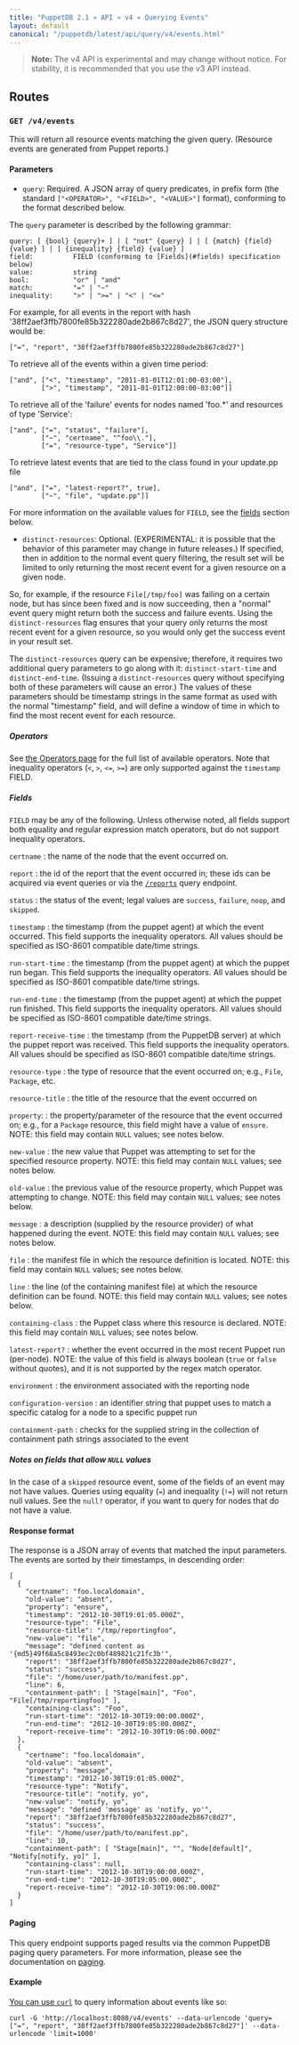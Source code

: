 ```yaml
---
title: "PuppetDB 2.1 » API » v4 » Querying Events"
layout: default
canonical: "/puppetdb/latest/api/query/v4/events.html"
---
```


[curl]: ../curl.html#using-curl-from-localhost-non-sslhttp
[report]: ./reports.html
[operators]: ./operators.html
[paging]: ./paging.html

> **Note:** The v4 API is experimental and may change without notice. For stability, it is recommended that you use the v3 API instead.

## Routes

### `GET /v4/events`

This will return all resource events matching the given query.  (Resource events
are generated from Puppet reports.)

#### Parameters

* `query`: Required. A JSON array of query predicates, in prefix form (the standard
 `["<OPERATOR>", "<FIELD>", "<VALUE>"]` format), conforming to the format described
 below.

The `query` parameter is described by the following grammar:

    query: [ {bool} {query}+ ] | [ "not" {query} ] | [ {match} {field} {value} ] | [ {inequality} {field} {value} ]
    field:          FIELD (conforming to [Fields](#fields) specification below)
    value:          string
    bool:           "or" | "and"
    match:          "=" | "~"
    inequality:     ">" | ">=" | "<" | "<="

For example, for all events in the report with hash
'38ff2aef3ffb7800fe85b322280ade2b867c8d27', the JSON query structure would be:

    ["=", "report", "38ff2aef3ffb7800fe85b322280ade2b867c8d27"]

To retrieve all of the events within a given time period:

    ["and", ["<", "timestamp", "2011-01-01T12:01:00-03:00"],
            [">", "timestamp", "2011-01-01T12:00:00-03:00"]]

To retrieve all of the 'failure' events for nodes named 'foo.*' and resources of
type 'Service':

    ["and", ["=", "status", "failure"],
            ["~", "certname", "^foo\\."],
            ["=", "resource-type", "Service"]]

To retrieve latest events that are tied to the class found in your update.pp file

    ["and", ["=", "latest-report?", true],
            ["~", "file", "update.pp"]]

For more information on the available values for `FIELD`, see the [fields](#fields) section below.

* `distinct-resources`: Optional.  (EXPERIMENTAL: it is possible that the behavior
of this parameter may change in future releases.) If specified, then in addition
to the normal event query filtering, the result set will be limited to only
returning the most recent event for a given resource on a given node.

So, for example, if the resource `File[/tmp/foo]` was failing on a certain node,
but has since been fixed and is now succeeding, then a "normal" event query might
return both the success and failure events.  Using the `distinct-resources` flag
ensures that your query only returns the most recent event for a given resource,
so you would only get the success event in your result set.

The `distinct-resources` query can be expensive; therefore, it requires two
additional query parameters to go along with it:  `distinct-start-time` and
`distinct-end-time`.  (Issuing a `distinct-resources` query without
specifying both of these parameters will cause an error.)  The values of these
parameters should be timestamp strings in the same format as used with the normal
"timestamp" field, and will define a window of time in which to find the most
recent event for each resource.

##### Operators

See [the Operators page][operators] for the full list of available operators.
Note that inequality operators (`<`, `>`, `<=`, `>=`) are only supported against
the `timestamp` FIELD.

##### Fields

`FIELD` may be any of the following.  Unless otherwise noted, all fields support
both equality and regular expression match operators, but do not support inequality
operators.

`certname`
: the name of the node that the event occurred on.

`report`
: the id of the report that the event occurred in; these ids can be acquired
  via event queries or via the [`/reports`][report] query endpoint.

`status`
: the status of the event; legal values are `success`, `failure`, `noop`, and `skipped`.

`timestamp`
: the timestamp (from the puppet agent) at which the event occurred.  This field
  supports the inequality operators.  All values should be specified as ISO-8601
  compatible date/time strings.

`run-start-time`
: the timestamp (from the puppet agent) at which the puppet run began.  This field
  supports the inequality operators.  All values should be specified as ISO-8601
  compatible date/time strings.

`run-end-time`
: the timestamp (from the puppet agent) at which the puppet run finished.  This field
  supports the inequality operators.  All values should be specified as ISO-8601
  compatible date/time strings.

`report-receive-time`
: the timestamp (from the PuppetDB server) at which the puppet report was
  received.  This field supports the inequality operators.  All values should be
  specified as ISO-8601 compatible date/time strings.

`resource-type`
: the type of resource that the event occurred on; e.g., `File`, `Package`, etc.

`resource-title`
: the title of the resource that the event occurred on

`property`:
: the property/parameter of the resource that the event occurred on; e.g., for a
  `Package` resource, this field might have a value of `ensure`.  NOTE: this field
  may contain `NULL` values; see notes below.

`new-value`
: the new value that Puppet was attempting to set for the specified resource
  property.  NOTE: this field may contain `NULL` values; see notes below.

`old-value`
: the previous value of the resource property, which Puppet was attempting to
  change.  NOTE: this field may contain `NULL` values; see notes below.

`message`
: a description (supplied by the resource provider) of what happened during the
  event.  NOTE: this field may contain `NULL` values; see notes below.

`file`
: the manifest file in which the resource definition is located.
  NOTE: this field may contain `NULL` values; see notes below.

`line`
: the line (of the containing manifest file) at which the resource definition
  can be found.  NOTE: this field may contain `NULL` values; see notes below.

`containing-class`
: the Puppet class where this resource is declared.  NOTE: this field may
  contain `NULL` values; see notes below.

`latest-report?`
: whether the event occurred in the most recent Puppet run (per-node).  NOTE: the
value of this field is always boolean (`true` or `false` without quotes), and it
is not supported by the regex match operator.

`environment`
: the environment associated with the reporting node

`configuration-version`
: an identifier string that puppet uses to match a specific catalog for a node to a specific puppet run

`containment-path`
: checks for the supplied string in the collection of containment path strings associated to the event

##### Notes on fields that allow `NULL` values

In the case of a `skipped` resource event, some of the fields of an event may
not have values. Queries using equality (`=`) and inequality (`!=`) will not return
null values. See the `null?` operator, if you want to query for nodes that do not
have a value.

#### Response format

 The response is a JSON array of events that matched the input parameters.
 The events are sorted by their timestamps, in descending order:

    [
      {
        "certname": "foo.localdomain",
        "old-value": "absent",
        "property": "ensure",
        "timestamp": "2012-10-30T19:01:05.000Z",
        "resource-type": "File",
        "resource-title": "/tmp/reportingfoo",
        "new-value": "file",
        "message": "defined content as '{md5}49f68a5c8493ec2c0bf489821c21fc3b'",
        "report": "38ff2aef3ffb7800fe85b322280ade2b867c8d27",
        "status": "success",
        "file": "/home/user/path/to/manifest.pp",
        "line": 6,
        "containment-path": [ "Stage[main]", "Foo", "File[/tmp/reportingfoo]" ],
        "containing-class": "Foo",
        "run-start-time": "2012-10-30T19:00:00.000Z",
        "run-end-time": "2012-10-30T19:05:00.000Z",
        "report-receive-time": "2012-10-30T19:06:00.000Z"
      },
      {
        "certname": "foo.localdomain",
        "old-value": "absent",
        "property": "message",
        "timestamp": "2012-10-30T19:01:05.000Z",
        "resource-type": "Notify",
        "resource-title": "notify, yo",
        "new-value": "notify, yo",
        "message": "defined 'message' as 'notify, yo'",
        "report": "38ff2aef3ffb7800fe85b322280ade2b867c8d27",
        "status": "success",
        "file": "/home/user/path/to/manifest.pp",
        "line": 10,
        "containment-path": [ "Stage[main]", "", "Node[default]", "Notify[notify, yo]" ],
        "containing-class": null,
        "run-start-time": "2012-10-30T19:00:00.000Z",
        "run-end-time": "2012-10-30T19:05:00.000Z",
        "report-receive-time": "2012-10-30T19:06:00.000Z"
      }
    ]


#### Paging

This query endpoint supports paged results via the common PuppetDB paging
query parameters.  For more information, please see the documentation
on [paging][paging].

#### Example

[You can use `curl`][curl] to query information about events like so:

    curl -G 'http://localhost:8080/v4/events' --data-urlencode 'query=["=", "report", "38ff2aef3ffb7800fe85b322280ade2b867c8d27"]' --data-urlencode 'limit=1000'
